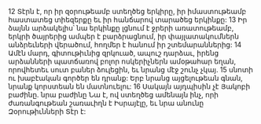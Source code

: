 12 Տէրն է, որ իր զօրութեամբ ստեղծեց երկիրը,
իր իմաստութեամբ հաստատեց տիեզերքը
եւ իր հանճարով տարածեց երկինքը:
13 Իր ձայնն արձակելիս՝ նա երկինքը լցնում է ջրերի առատութեամբ,
երկրի ծայրերից ամպեր է բարձրացնում,
իր փայլատակումներն անձրեւների վերածում,
հողմեր է հանում իր շտեմարաններից:
14 Ամէն մարդ, գիտութիւնից զրկուած, ապուշ դարձաւ,
իրենց արձանների պատճառով բոլոր ոսկերիչներն ամօթահար եղան,
որովհետեւ սուտ բաներ ձուլեցին,
եւ նրանց մէջ շունչ չկայ.
15 սնոտի ու խաբէական գործեր են դրանք:
Երբ նրանց այցելութեան գնան, նրանք կորստեան են մատնուելու:
16 Սակայն այդպիսին չէ Յակոբի բաժինը.
նրա բաժինը Նա է, ով ստեղծեց ամենայն ինչ,
որի ժառանգութեան շառաւիղն է Իսրայէլը,
եւ նրա անունը Զօրութիւնների Տէր է:
